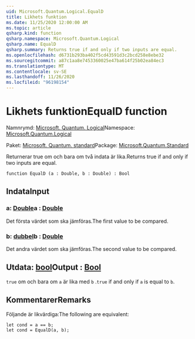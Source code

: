 ```yaml
---
uid: Microsoft.Quantum.Logical.EqualD
title: Likhets funktion
ms.date: 11/25/2020 12:00:00 AM
ms.topic: article
qsharp.kind: function
qsharp.namespace: Microsoft.Quantum.Logical
qsharp.name: EqualD
qsharp.summary: Returns true if and only if two inputs are equal.
ms.openlocfilehash: d6731b293ba402f5cd43591d3c2bcd258e8ebe32
ms.sourcegitcommit: a87c1aa8e7453360025e47ba614f25b02ea84ec3
ms.translationtype: MT
ms.contentlocale: sv-SE
ms.lasthandoff: 11/26/2020
ms.locfileid: "96198154"
---
```

# <a name="equald-function"></a><span data-ttu-id="3f8a9-102">Likhets funktion</span><span class="sxs-lookup"><span data-stu-id="3f8a9-102">EqualD function</span></span>

<span data-ttu-id="3f8a9-103">Namnrymd: [Microsoft. Quantum. Logical](xref:Microsoft.Quantum.Logical)</span><span class="sxs-lookup"><span data-stu-id="3f8a9-103">Namespace: [Microsoft.Quantum.Logical](xref:Microsoft.Quantum.Logical)</span></span>

<span data-ttu-id="3f8a9-104">Paket: [Microsoft. Quantum. standard](https://nuget.org/packages/Microsoft.Quantum.Standard)</span><span class="sxs-lookup"><span data-stu-id="3f8a9-104">Package: [Microsoft.Quantum.Standard](https://nuget.org/packages/Microsoft.Quantum.Standard)</span></span>


<span data-ttu-id="3f8a9-105">Returnerar true om och bara om två indata är lika.</span><span class="sxs-lookup"><span data-stu-id="3f8a9-105">Returns true if and only if two inputs are equal.</span></span>

```qsharp
function EqualD (a : Double, b : Double) : Bool
```


## <a name="input"></a><span data-ttu-id="3f8a9-106">Indata</span><span class="sxs-lookup"><span data-stu-id="3f8a9-106">Input</span></span>

### <a name="a--double"></a><span data-ttu-id="3f8a9-107">a: [Double](xref:microsoft.quantum.lang-ref.double)</span><span class="sxs-lookup"><span data-stu-id="3f8a9-107">a : [Double](xref:microsoft.quantum.lang-ref.double)</span></span>

<span data-ttu-id="3f8a9-108">Det första värdet som ska jämföras.</span><span class="sxs-lookup"><span data-stu-id="3f8a9-108">The first value to be compared.</span></span>


### <a name="b--double"></a><span data-ttu-id="3f8a9-109">b: [dubbel](xref:microsoft.quantum.lang-ref.double)</span><span class="sxs-lookup"><span data-stu-id="3f8a9-109">b : [Double](xref:microsoft.quantum.lang-ref.double)</span></span>

<span data-ttu-id="3f8a9-110">Det andra värdet som ska jämföras.</span><span class="sxs-lookup"><span data-stu-id="3f8a9-110">The second value to be compared.</span></span>



## <a name="output--bool"></a><span data-ttu-id="3f8a9-111">Utdata: [bool](xref:microsoft.quantum.lang-ref.bool)</span><span class="sxs-lookup"><span data-stu-id="3f8a9-111">Output : [Bool](xref:microsoft.quantum.lang-ref.bool)</span></span>

<span data-ttu-id="3f8a9-112">`true` om och bara om `a` är lika med `b` .</span><span class="sxs-lookup"><span data-stu-id="3f8a9-112">`true` if and only if `a` is equal to `b`.</span></span>

## <a name="remarks"></a><span data-ttu-id="3f8a9-113">Kommentarer</span><span class="sxs-lookup"><span data-stu-id="3f8a9-113">Remarks</span></span>

<span data-ttu-id="3f8a9-114">Följande är likvärdiga:</span><span class="sxs-lookup"><span data-stu-id="3f8a9-114">The following are equivalent:</span></span>

```Q#
let cond = a == b;
let cond = EqualD(a, b);
```